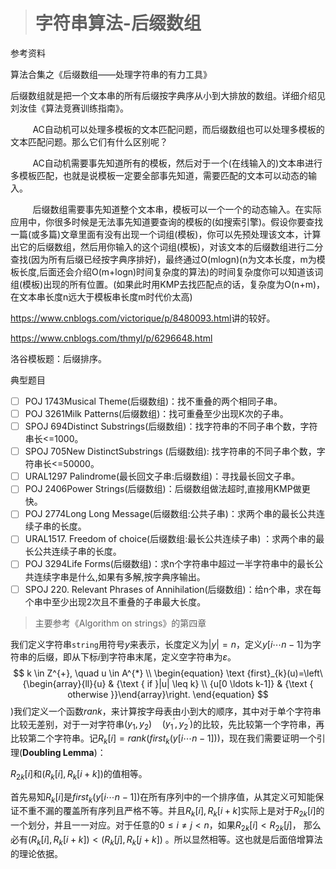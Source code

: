 > # 字符串算法-后缀数组

参考资料

算法合集之《后缀数组——处理字符串的有力工具》

后缀数组就是把一个文本串的所有后缀按字典序从小到大排放的数组。详细介绍见刘汝佳《算法竞赛训练指南》。

         AC自动机可以处理多模板的文本匹配问题，而后缀数组也可以处理多模板的文本匹配问题。那么它们有什么区别呢？

         AC自动机需要事先知道所有的模板，然后对于一个(在线输入的)文本串进行多模板匹配，也就是说模板一定要全部事先知道，需要匹配的文本可以动态的输入。

         后缀数组需要事先知道整个文本串，模板可以一个一个的动态输入。在实际应用中，你很多时候是无法事先知道要查询的模板的(如搜索引擎)。假设你要查找一篇(或多篇)文章里面有没有出现一个词组(模板)，你可以先预处理该文本，计算出它的后缀数组，然后用你输入的这个词组(模板)，对该文本的后缀数组进行二分查找(因为所有后缀已经按字典序排好)，最终通过O(mlogn)(n为文本长度，m为模板长度,后面还会介绍O(m+logn)时间复杂度的算法)的时间复杂度你可以知道该词组(模板)出现的所有位置。(如果此时用KMP去找匹配点的话，复杂度为O(n+m)，在文本串长度n远大于模板串长度m时代价太高)

<https://www.cnblogs.com/victorique/p/8480093.html>讲的较好。

<https://www.cnblogs.com/thmyl/p/6296648.html>

洛谷模板题：后缀排序。

典型题目

- [ ] POJ 1743Musical Theme(后缀数组)：找不重叠的两个相同子串。
- [ ] POJ 3261Milk Patterns(后缀数组)：找可重叠至少出现K次的子串。
- [ ] SPOJ 694Distinct Substrings(后缀数组)：找字符串的不同子串个数，字符串长<=1000。
- [ ] SPOJ 705New DistinctSubstrings (后缀数组): 找字符串的不同子串个数，字符串长<=50000。
- [ ] URAL1297 Palindrome(最长回文子串:后缀数组)：寻找最长回文子串。
- [ ] POJ 2406Power Strings(后缀数组)：后缀数组做法超时,直接用KMP做更快。
- [ ] POJ 2774Long Long Message(后缀数组:公共子串)：求两个串的最长公共连续子串的长度。
- [ ] URAL1517. Freedom of choice(后缀数组:最长公共连续子串) ：求两个串的最长公共连续子串的长度。
- [ ] POJ 3294Life Forms(后缀数组)：求n个字符串中超过一半字符串中的最长公共连续字串是什么,如果有多解,按字典序输出。
- [ ] SPOJ 220. Relevant Phrases of Annihilation(后缀数组)：给n个串，求在每个串中至少出现2次且不重叠的子串最大长度。

> 主要参考《Algorithm on strings》的第四章

我们定义字符串`string`用符号$y$来表示，长度定义为$|y| = n$，定义$y[i \cdots n-1]$为字符串的后缀，即从下标$i$到字符串末尾，定义空字符串为$\varepsilon$。
$$
k \in Z^{+}, \quad u \in A^{*} \\
\begin{equation}
\text {first}_{k}(u)=\left\{\begin{array}{ll}{u} & {\text { if }|u| \leq k} \\ {u[0 \ldots k-1]} & {\text { otherwise }}\end{array}\right.
\end{equation}
$$
)我们定义一个函数$rank$，来计算按字母表由小到大的顺序，其中对于单个字符串比较无差别，对于一对字符串$(y_1, y_2) \quad (y_1^{'},y_2^{'})$的比较，先比较第一个字符串，再比较第二个字符串。记$R_k[i] = rank(first_k(y[i\cdots n-1]))$，现在我们需要证明一个引理(**Doubling Lemma**)：

$R_{2k}[i]$和$(R_k[i],R_k[i+k])$的值相等。

首先易知$R_k[i]$是$first_k(y[i\cdots n-1])$在所有序列中的一个排序值，从其定义可知能保证不重不漏的覆盖所有序列且严格不等。并且$R_k[i],R_k[i+k]$实际上是对于$R_{2k}[i]$的一个划分，并且一一对应。对于任意的$0 \leq i \ne j < n$，如果$R_{2k}[i] < R_{2k}[j]$， 那么必有$(R_k[i],R_k[i+k]) < (R_k[j],R_k[j+k])$ 。所以显然相等。这也就是后面倍增算法的理论依据。

